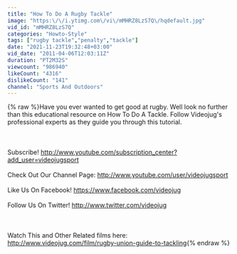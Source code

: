 ```yaml
---
title: "How To Do A Rugby Tackle"
image: "https:\/\/i.ytimg.com\/vi\/mMHRZ8LzS7Q\/hqdefault.jpg"
vid_id: "mMHRZ8LzS7Q"
categories: "Howto-Style"
tags: ["rugby tackle","penalty","tackle"]
date: "2021-11-23T19:32:48+03:00"
vid_date: "2011-04-06T12:03:11Z"
duration: "PT2M32S"
viewcount: "986940"
likeCount: "4316"
dislikeCount: "141"
channel: "Sports And Outdoors"
---
```

{% raw %}Have you ever wanted to get good at rugby. Well look no further than this educational resource on How To Do A Tackle. Follow Videojug's professional experts as they guide you through this tutorial.<br /><br /><br /><br />Subscribe! <a rel="nofollow" target="blank" href="http://www.youtube.com/subscription_center?add_user=videojugsport">http://www.youtube.com/subscription_center?add_user=videojugsport</a><br /><br />Check Out Our Channel Page: <a rel="nofollow" target="blank" href="http://www.youtube.com/user/videojugsport">http://www.youtube.com/user/videojugsport</a><br /><br />Like Us On Facebook! <a rel="nofollow" target="blank" href="https://www.facebook.com/videojug">https://www.facebook.com/videojug</a><br /><br />Follow Us On Twitter! <a rel="nofollow" target="blank" href="http://www.twitter.com/videojug">http://www.twitter.com/videojug</a><br /><br /><br /><br />Watch This and Other Related films here: <a rel="nofollow" target="blank" href="http://www.videojug.com/film/rugby-union-guide-to-tackling">http://www.videojug.com/film/rugby-union-guide-to-tackling</a>{% endraw %}
